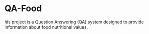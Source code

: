# QA-Food
his project is a Question Answering (QA) system designed to provide information about food nutritional values. 
